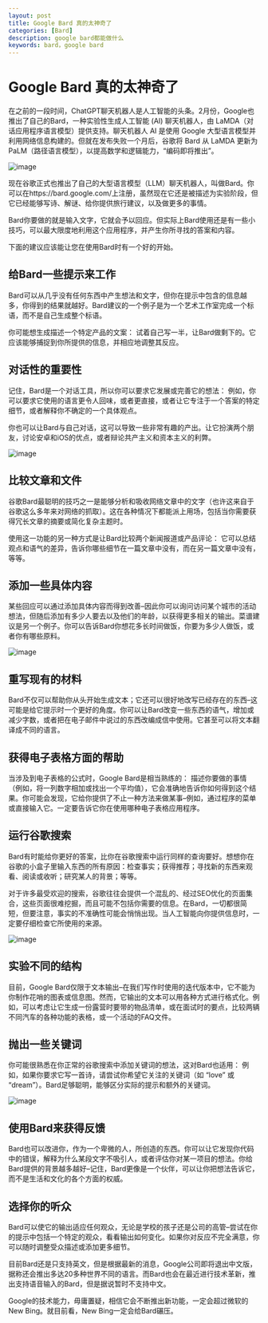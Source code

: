 ```yaml
---
layout: post
title: Google Bard 真的太神奇了
categories: [Bard]
description: google bard都能做什么
keywords: bard，google bard
---
```


# Google Bard 真的太神奇了

在之前的一段时间，ChatGPT聊天机器人是人工智能的头条。2月份，Google也推出了自己的Bard，一种实验性生成人工智能 (AI) 聊天机器人，由 LaMDA（对话应用程序语言模型）提供支持。聊天机器人 AI 是使用 Google 大型语言模型并利用网络信息构建的。但就在发布失败一个月后，谷歌将 Bard 从 LaMDA 更新为 PaLM（路径语言模型），以提高数学和逻辑能力，“编码即将推出”。

![image](https://github.com/weakchen007/aiwv.github.io/assets/58799395/868258d4-b228-49aa-b216-f2645c2390c6)

现在谷歌正式也推出了自己的大型语言模型（LLM）聊天机器人，叫做Bard。你可以在https://bard.google.com/上注册，虽然现在它还是被描述为实验阶段，但它已经能够写诗、解谜、给你提供旅行建议，以及做更多的事情。

Bard你要做的就是输入文字，它就会予以回应。但实际上Bard使用还是有一些小技巧，可以最大限度地利用这个应用程序，并产生你所寻找的答案和内容。

下面的建议应该能让您在使用Bard时有一个好的开始。

## 给Bard一些提示来工作

Bard可以从几乎没有任何东西中产生想法和文字，但你在提示中包含的信息越多，你得到的结果就越好。Bard建议的一个例子是为一个艺术工作室完成一个标语，而不是自己生成整个标语。

你可能想生成描述一个特定产品的文案： 试着自己写一半，让Bard做剩下的。它应该能够捕捉到你所提供的信息，并相应地调整其反应。

## 对话性的重要性

记住，Bard是一个对话工具，所以你可以要求它发展或完善它的想法： 例如，你可以要求它使用的语言更令人回味，或者更直接，或者让它专注于一个答案的特定细节，或者解释你不确定的一个具体观点。

你也可以让Bard与自己对话，这可以导致一些非常有趣的产出。让它扮演两个朋友，讨论安卓和iOS的优点，或者辩论共产主义和资本主义的利弊。

![image](https://github.com/weakchen007/aiwv.github.io/assets/58799395/acc30f6c-25cf-41aa-aca3-d57ab2ba93dd)

## 比较文章和文件

谷歌Bard最聪明的技巧之一是能够分析和吸收网络文章中的文字（也许这来自于谷歌这么多年来对网络的抓取）。这在各种情况下都能派上用场，包括当你需要获得冗长文章的摘要或简化复杂主题时。

使用这一功能的另一种方式是让Bard比较两个新闻报道或产品评论： 它可以总结观点和语气的差异，告诉你哪些细节在一篇文章中没有，而在另一篇文章中没有，等等。

## 添加一些具体内容

某些回应可以通过添加具体内容而得到改善–因此你可以询问访问某个城市的活动想法，但随后添加有多少人要去以及他们的年龄，以获得更多相关的输出。菜谱建议是另一个例子。你可以告诉Bard你想花多长时间做饭，你要为多少人做饭，或者你有哪些原料。

![image](https://github.com/weakchen007/aiwv.github.io/assets/58799395/b2c0f8e5-877c-4d80-863a-4f0237fe633a)

## 重写现有的材料

Bard不仅可以帮助你从头开始生成文本；它还可以很好地改写已经存在的东西–这可能是给它提示时一个更好的角度。你可以让Bard改变一些东西的语气，增加或减少字数，或者把在电子邮件中说过的东西改编成信中使用。它甚至可以将文本翻译成不同的语言。

## 获得电子表格方面的帮助

当涉及到电子表格的公式时，Google Bard是相当熟练的： 描述你要做的事情（例如，将一列数字相加或找出一个平均值），它会准确地告诉你如何得到这个结果。你可能会发现，它给你提供了不止一种方法来做某事–例如，通过程序的菜单或直接输入它。一定要告诉它你在使用哪种电子表格应用程序。

## 运行谷歌搜索

Bard有时能给你更好的答案，比你在谷歌搜索中运行同样的查询要好。想想你在谷歌的小盒子里输入东西的所有原因：检查事实；获得推荐；寻找新的东西来观看、阅读或收听；研究某人的背景；等等。

对于许多最受欢迎的搜索，谷歌往往会提供一个混乱的、经过SEO优化的页面集合，这些页面很难挖掘，而且可能不包括你需要的信息。在Bard，一切都很简短，但要注意，事实的不准确性可能会悄悄出现。当人工智能向你提供信息时，一定要仔细检查它所使用的来源。

![image](https://github.com/weakchen007/aiwv.github.io/assets/58799395/35830926-fb8d-40e7-85f2-066e30713527)

## 实验不同的结构

目前，Google Bard仅限于文本输出–在我们写作时使用的迭代版本中，它不能为你制作花哨的图表或信息图。然而，它输出的文本可以用各种方式进行格式化。例如，可以考虑让它生成一份露营时要带的物品清单，或在面试时的要点，比较两辆不同汽车的各种功能的表格，或一个活动的FAQ文件。

## 抛出一些关键词

你可能很熟悉在你正常的谷歌搜索中添加关键词的想法，这对Bard也适用： 例如，如果你要求它写一首诗，请尝试你希望它关注的关键词（如 “love” 或 “dream”）。Bard足够聪明，能够区分实际的提示和额外的关键词。

![image](https://github.com/weakchen007/aiwv.github.io/assets/58799395/edb88c87-63c8-4214-a20a-2ed91a621f4e)

## 使用Bard来获得反馈

Bard也可以改进你，作为一个卑微的人，所创造的东西。你可以让它发现你代码中的错误，解释为什么某段文字不吸引人，或者评估你对某一项目的想法。你给Bard提供的背景越多越好–记住，Bard更像是一个伙伴，可以让你把想法告诉它，而不是生活和文化的各个方面的权威。

## 选择你的听众

Bard可以使它的输出适应任何观众，无论是学校的孩子还是公司的高管–尝试在你的提示中包括一个特定的观众，看看输出如何变化。如果你对反应不完全满意，你可以随时调整受众描述或添加更多细节。

目前Bard还是只支持英文，但是根据最新的消息，Google公司即将退出中文版，据称还会推出多达20多种世界不同的语言。而Bard也会在最近进行技术革新，推出支持语音输入的Bard，但是据说暂时不支持中文。

Google的技术能力，毋庸置疑，相信它会不断推出新功能，一定会超过微软的New Bing。就目前看，New Bing一定会给Bard碾压。





